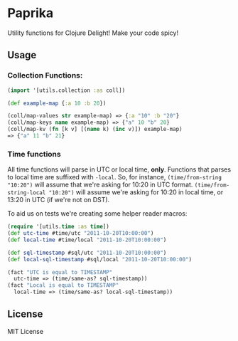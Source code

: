 # Paprika

Utility functions for Clojure Delight! Make your code spicy!

## Usage

### Collection Functions:

```clojure
(import '[utils.collection :as coll])

(def example-map {:a 10 :b 20})

(coll/map-values str example-map) => {:a "10" :b "20"}
(coll/map-keys name example-map) => {"a" 10 "b" 20}
(coll/map-kv (fn [k v] [(name k) (inc v)]) example-map)
=> {"a" 11 "b" 21}
```

### Time functions

All time functions will parse in UTC or local time, **only**. Functions that parses to
local time are suffixed with `-local`. So, for instance, `(time/from-string "10:20")` will
assume that we're asking for 10:20 in UTC format. `(time/from-string-local "10:20")` will
assume we're asking for 10:20 in local time, or 13:20 in UTC (if we're not on DST).

To aid us on tests we're creating some helper reader macros:

```clojure
(require '[utils.time :as time])
(def utc-time #time/utc "2011-10-20T10:00:00")
(def local-time #time/local "2011-10-20T10:00:00")

(def sql-timestamp #sql/utc "2011-10-20T10:00:00")
(def local-sql-timestamp #sql/local "2011-10-20T10:00:00")

(fact "UTC is equal to TIMESTAMP"
  utc-time => (time/same-as? sql-timestamp))
(fact "Local is equal to TIMESTAMP"
  local-time => (time/same-as? local-sql-timestamp))
```

## License

MIT License
